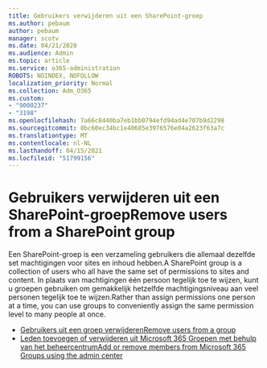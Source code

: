 ```yaml
---
title: Gebruikers verwijderen uit een SharePoint-groep
ms.author: pebaum
author: pebaum
manager: scotv
ms.date: 04/21/2020
ms.audience: Admin
ms.topic: article
ms.service: o365-administration
ROBOTS: NOINDEX, NOFOLLOW
localization_priority: Normal
ms.collection: Adm_O365
ms.custom:
- "9000237"
- "3198"
ms.openlocfilehash: 7a66c8440ba7eb1bb0794efd94ad4e707b9d2298
ms.sourcegitcommit: 8bc60ec34bc1e40685e3976576e04a2623f63a7c
ms.translationtype: MT
ms.contentlocale: nl-NL
ms.lasthandoff: 04/15/2021
ms.locfileid: "51799156"
---
```

# <a name="remove-users-from-a-sharepoint-group"></a><span data-ttu-id="a89f1-102">Gebruikers verwijderen uit een SharePoint-groep</span><span class="sxs-lookup"><span data-stu-id="a89f1-102">Remove users from a SharePoint group</span></span>

<span data-ttu-id="a89f1-103">Een SharePoint-groep is een verzameling gebruikers die allemaal dezelfde set machtigingen voor sites en inhoud hebben.</span><span class="sxs-lookup"><span data-stu-id="a89f1-103">A SharePoint group is a collection of users who all have the same set of permissions to sites and content.</span></span> <span data-ttu-id="a89f1-104">In plaats van machtigingen één persoon tegelijk toe te wijzen, kunt u groepen gebruiken om gemakkelijk hetzelfde machtigingsniveau aan veel personen tegelijk toe te wijzen.</span><span class="sxs-lookup"><span data-stu-id="a89f1-104">Rather than assign permissions one person at a time, you can use groups to conveniently assign the same permission level to many people at once.</span></span>

- [<span data-ttu-id="a89f1-105">Gebruikers uit een groep verwijderen</span><span class="sxs-lookup"><span data-stu-id="a89f1-105">Remove users from a group</span></span>](https://docs.microsoft.com/sharepoint/customize-sharepoint-site-permissions#remove-users-from-a-group)
- [<span data-ttu-id="a89f1-106">Leden toevoegen of verwijderen uit Microsoft 365 Groepen met behulp van het beheercentrum</span><span class="sxs-lookup"><span data-stu-id="a89f1-106">Add or remove members from Microsoft 365 Groups using the admin center</span></span>](https://docs.microsoft.com/microsoft-365/admin/create-groups/add-or-remove-members-from-groups)
